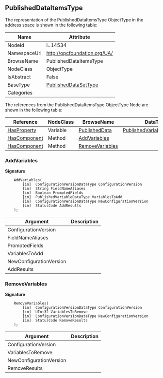 <!-- objecttype -->
## PublishedDataItemsType
  
<!-- end of text -->
The representation of the PublishedDataItemsType ObjectType in the address space is shown in the following table:  

|Name|Attribute|
|---|---|
|NodeId|i=14534|
|NamespaceUri|http://opcfoundation.org/UA/|
|BrowseName|PublishedDataItemsType|
|NodeClass|ObjectType|
|IsAbstract|False|
|BaseType|[PublishedDataSetType](../../ObjectTypes/PublishedDataSetType/readme.md)|
|Categories||

The references from the PublishedDataItemsType ObjectType Node are shown in the following table:  

|Reference|NodeClass|BrowseName|DataType|TypeDefinition|ModellingRule|
|---|---|---|---|---|---|
|[HasProperty](../../ReferenceTypes/HasProperty/readme.md)|Variable|[PublishedData](#PublishedData)|[PublishedVariableDataType](../../DataTypes/PublishedVariableDataType/readme.md)[]|[PropertyType](../../VariableTypes/PropertyType/readme.md)|[Mandatory](../../Objects/Mandatory/readme.md)|
|[HasComponent](../../ReferenceTypes/HasComponent/readme.md)|Method|[AddVariables](#AddVariables)|||[Optional](../../Objects/Optional/readme.md)|
|[HasComponent](../../ReferenceTypes/HasComponent/readme.md)|Method|[RemoveVariables](#RemoveVariables)|||[Optional](../../Objects/Optional/readme.md)|

### <a name="AddVariables"></a>AddVariables
  
**Signature**
```
    AddVariables(
        [in]  ConfigurationVersionDataType ConfigurationVersion
        [in]  String FieldNameAliases
        [in]  Boolean PromotedFields
        [in]  PublishedVariableDataType VariablesToAdd
        [in]  ConfigurationVersionDataType NewConfigurationVersion
        [in]  StatusCode AddResults
    );
```

|Argument|Description|
|---|---|
|ConfigurationVersion||
|FieldNameAliases||
|PromotedFields||
|VariablesToAdd||
|NewConfigurationVersion||
|AddResults||

### <a name="RemoveVariables"></a>RemoveVariables
  
**Signature**
```
    RemoveVariables(
        [in]  ConfigurationVersionDataType ConfigurationVersion
        [in]  UInt32 VariablesToRemove
        [in]  ConfigurationVersionDataType NewConfigurationVersion
        [in]  StatusCode RemoveResults
    );
```

|Argument|Description|
|---|---|
|ConfigurationVersion||
|VariablesToRemove||
|NewConfigurationVersion||
|RemoveResults||


